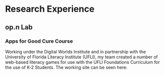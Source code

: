 <script lang="ts">
  import ImageCard from '$lib/components/ImageCard.svelte';
</script>

# Research Experience

## op.n Lab

### Apps for Good Cure Course

Working under the Digital Worlds Institute and in partnership with the University of Florida Literacy Institute (UFLI), my team created a number of web-based literacy games for use with the UFLI Foundations Curriculum for the use of K-2 Students. The working site can be seen here:

<!-- https://research.dwi.ufl.edu/op.n/file/pd7py49630t41lba/ -->
<ImageCard 
  title="UFLI Games"
  alt="UFLI Games screenshot"
  img='$lib/content/e-portfolio/research-experience/ufli-games.png'
  />
